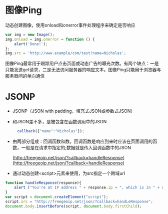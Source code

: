 # 图像Ping

动态创建图像，使用onload和onerror事件处理程序来确定是否响应

```js
var img = new Image();
img.onload = img.onerror = function () {
    alert('Done!');
};
img.src = 'http://www.example/com/test?name=Nicholas';
```

图像Ping最常用于跟踪用户点击页面或动态广告的曝光次数。有两个缺点：一是只能发送get请求，二是无法访问服务器的响应文本。图像Ping只能用于浏览器与服务器间的单向通信

# JSONP

* JSONP（JSON with padding，填充式JSON或参数式JSON）
* 和JSON差不多，是被包含在函数调用中的JSON

  ```js
    callback({"name":"Nicholas"});
  ```

* 由两部分组成：回调函数和数。回调函数是响应到来时应该在页面调用的函数，一般是在请求中指定的;数据就是传入回调函数中的JSON

  [http://freegeoip.net/json/?callback=handleResponse](http://freegeoip.net/json/?callback=handleResponse)

* 通过动态创建&lt;script&gt;元素来使用，为src指定一个跨域url

```js
function handleResponse(response){
    alert ("You're at IP address " + response.ip + ", which is in " + response.city + ", "+ response.region_name);
}
var script = document.createElement("script");
script.src = "http://freegeoip.net/json/?callback=handLeResponse"; 
document.body.insertBefore(script, document.body.firstChild);
```





